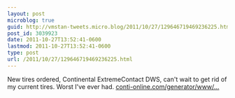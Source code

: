 ```yaml
---
layout: post
microblog: true
guid: http://vmstan-tweets.micro.blog/2011/10/27/129646719469236225.html
post_id: 3039923
date: 2011-10-27T13:52:41-0600
lastmod: 2011-10-27T13:52:41-0600
type: post
url: /2011/10/27/129646719469236225.html
---
```

New tires ordered, Continental ExtremeContact DWS, can't wait to get rid of my current tires. Worst I've ever had. <a href="http://www.conti-online.com/generator/www/us/en/continental/automobile/themes/car_tires/performance/extreme_dws_en/extremecontact_dws_en.html">conti-online.com/generator/www/…</a>
